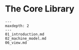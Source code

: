 # The Core Library

```{toctree}
---
maxdepth: 2
---
01_introduction.md
02_machine_model.md
06_view.md
```
